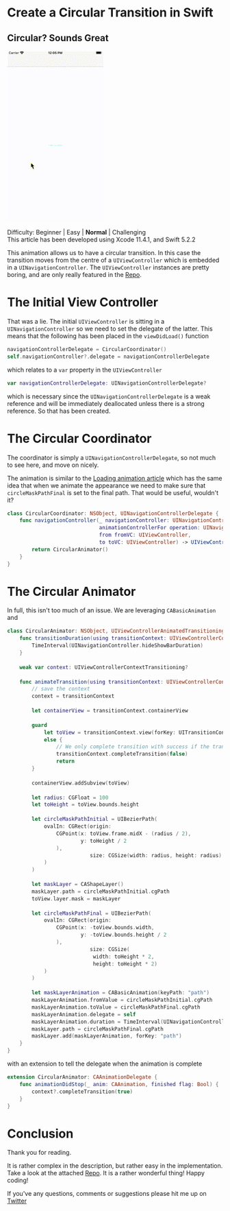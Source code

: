 # Create a Circular Transition in Swift
## Circular? Sounds Great

![Finished](Movies/Finished.gif)<br/>

Difficulty: Beginner | Easy | **Normal** | Challenging<br/>
This article has been developed using Xcode 11.4.1, and Swift 5.2.2

This animation allows us to have a circular transition. In this case the transition moves from the centre of a `UIViewController` which is embedded in a `UINavigationController`. The `UIViewController` instances are pretty boring, and are only really featured in the [Repo](https://github.com/stevencurtis/SwiftCoding/tree/master/CircularTransition).

# The Initial View Controller
That was a lie. The initial `UIViewController` is sitting in a `UINavigationController` so we need to set the delegate of the latter. This means that the following has been placed in the `viewDidLoad()` function

```swift
navigationControllerDelegate = CircularCoordinator()
self.navigationController?.delegate = navigationControllerDelegate
```
which relates to a `var` property in the `UIViewController`

```swift
var navigationControllerDelegate: UINavigationControllerDelegate?
```

which is necessary since the `UINavigationControllerDelegate` is a weak reference and will be immediately deallocated unless there is a strong reference. So that has been created.

# The Circular Coordinator
The coordinator is simply a `UINavigationControllerDelegate`, so not much to see here, and move on nicely.

The animation is similar to the [Loading animation article](https://medium.com/@stevenpcurtis.sc/create-a-loading-animation-in-swift-75788a488fdb) which has the same idea that when we animate the appearance we need to make sure that  `circleMaskPathFinal` is set to the final path. That would be useful, wouldn't it?

```swift
class CircularCoordinator: NSObject, UINavigationControllerDelegate {
    func navigationController(_ navigationController: UINavigationController,
                              animationControllerFor operation: UINavigationController.Operation,
                              from fromVC: UIViewController,
                              to toVC: UIViewController) -> UIViewControllerAnimatedTransitioning? {
        return CircularAnimator()
    }
}
```

# The Circular Animator
In full, this isn't too much of an issue. We are leveraging `CABasicAnimation` and 

```swift
class CircularAnimator: NSObject, UIViewControllerAnimatedTransitioning {
    func transitionDuration(using transitionContext: UIViewControllerContextTransitioning?) -> TimeInterval {
        TimeInterval(UINavigationController.hideShowBarDuration)
    }
    
    weak var context: UIViewControllerContextTransitioning?
    
    func animateTransition(using transitionContext: UIViewControllerContextTransitioning) {
        // save the context
        context = transitionContext
        
        let containerView = transitionContext.containerView
        
        guard
            let toView = transitionContext.view(forKey: UITransitionContextViewKey.to)
            else {
                // We only complete transition with success if the transition was executed.
                transitionContext.completeTransition(false)
                return
        }
        
        containerView.addSubview(toView)
        
        let radius: CGFloat = 100
        let toHeight = toView.bounds.height
        
        let circleMaskPathInitial = UIBezierPath(
            ovalIn: CGRect(origin:
                CGPoint(x: toView.frame.midX - (radius / 2),
                        y: toHeight / 2
                ),
                           size: CGSize(width: radius, height: radius)
            )
        )
        
        let maskLayer = CAShapeLayer()
        maskLayer.path = circleMaskPathInitial.cgPath
        toView.layer.mask = maskLayer
        
        let circleMaskPathFinal = UIBezierPath(
            ovalIn: CGRect(origin:
                CGPoint(x: -toView.bounds.width,
                        y: -toView.bounds.height / 2
                ),
                           size: CGSize(
                            width: toHeight * 2,
                            height: toHeight * 2)
            )
        )
        
        let maskLayerAnimation = CABasicAnimation(keyPath: "path")
        maskLayerAnimation.fromValue = circleMaskPathInitial.cgPath
        maskLayerAnimation.toValue = circleMaskPathFinal.cgPath
        maskLayerAnimation.delegate = self
        maskLayerAnimation.duration = TimeInterval(UINavigationController.hideShowBarDuration)
        maskLayer.path = circleMaskPathFinal.cgPath
        maskLayer.add(maskLayerAnimation, forKey: "path")
    }
}
```

with an extension to tell the delegate when the animation is complete

```swift
extension CircularAnimator: CAAnimationDelegate {
    func animationDidStop(_ anim: CAAnimation, finished flag: Bool) {
        context?.completeTransition(true)
    }
}
```

# Conclusion
Thank you for reading.

It is rather complex in the description, but rather easy in the implementation. Take a look at the attached [Repo](https://github.com/stevencurtis/SwiftCoding/tree/master/CircularTransition). It is a rather wonderful thing! Happy coding!

If you've any questions, comments or suggestions please hit me up on [Twitter](https://twitter.com/stevenpcurtis) 
